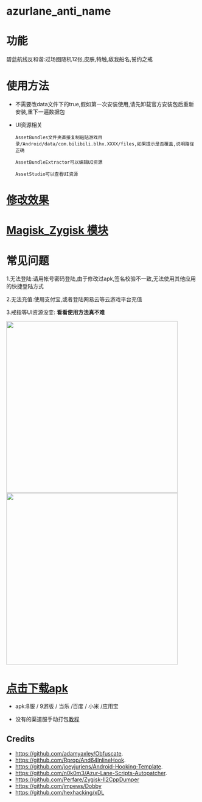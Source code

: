# azurlane_anti_name

# 功能
碧蓝航线反和谐:过场图随机12张,皮肤,特触,敌我船名,誓约之戒
# 使用方法
* 不需要改data文件下的true,假如第一次安装使用,请先卸载官方安装包后重新安装,重下一遍数据包

* UI资源相关
 
      AssetBundles文件夹直接复制粘贴游戏目录/Android/data/com.bilibili.blhx.XXXX/files,如果提示是否覆盖,说明路径正确

      AssetBundleExtractor可以编辑UI资源

      AssetStudio可以查看UI资源



# [修改效果](https://www.bilibili.com/video/BV1iN411K7tt)

# [Magisk_Zygisk 模块](https://github.com/liusj5257/azurlane_anti_name/blob/master/Zygisk.md)

# 常见问题
1.无法登陆:请用帐号密码登陆,由于修改过apk,签名校验不一致,无法使用其他应用的快捷登陆方式

2.无法充值:使用支付宝,或者登陆网易云等云游戏平台充值

3.戒指等UI资源没变: **看看使用方法真不难**

 <img src="https://user-images.githubusercontent.com/87109954/235017166-13c2b60e-c9be-4b95-aada-1094e9e39a0b.jpg" width="450">
 
 <img src="https://user-images.githubusercontent.com/87109954/235016127-e3dbb274-1bea-4596-8193-7d4a79845f6c.jpg" width="450">
 
 # [点击下载apk](https://github.com/liusj5257/azurlane_anti_name/releases)
  
* apk:B服 / 9游版 / 当乐 /百度 / 小米 /应用宝

* 没有的渠道服手动打包[教程](https://github.com/liusj5257/azurlane_anti_name/blob/master/MT.md)



## Credits
* https://github.com/adamyaxley/Obfuscate.
* https://github.com/Rprop/And64InlineHook.
* https://github.com/joeyjurjens/Android-Hooking-Template.
* https://github.com/n0k0m3/Azur-Lane-Scripts-Autopatcher.
* https://github.com/Perfare/Zygisk-Il2CppDumper
* https://github.com/jmpews/Dobby
* https://github.com/hexhacking/xDL

